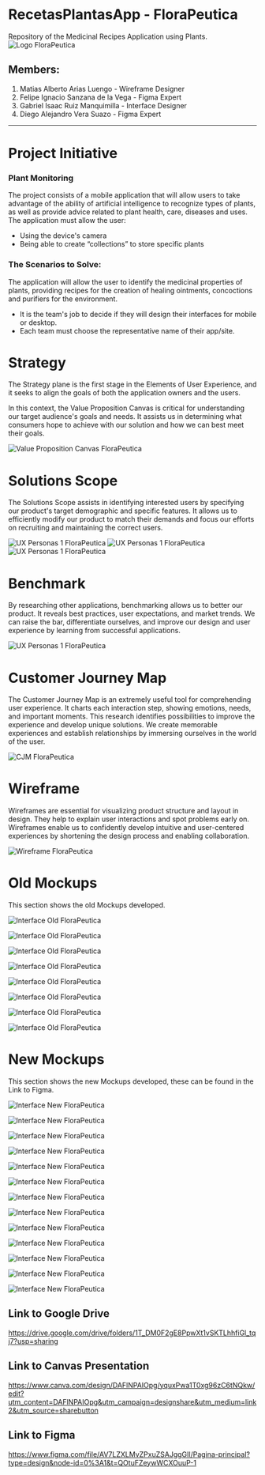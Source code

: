 # RecetasPlantasApp - FloraPeutica
Repository of the Medicinal Recipes Application using Plants.
![Logo FloraPeutica](Files/LogoApp.png)

## Members:

1. Matias Alberto Arias Luengo - Wireframe Designer
2. Felipe Ignacio Sanzana de la Vega - Figma Expert
3. Gabriel Isaac Ruiz Manquimilla - Interface Designer
4. Diego Alejandro Vera Suazo - Figma Expert

---

# Project Initiative

### Plant Monitoring

The project consists of a mobile application that will allow users to take advantage of the ability of artificial intelligence to recognize types of plants, as well as provide advice related to plant health, care, diseases and uses. The application must allow the user:
 - Using the device's camera
 - Being able to create “collections” to store specific plants

### The Scenarios to Solve:
The application will allow the user to identify the medicinal properties of plants, providing recipes for the creation of healing ointments, concoctions and purifiers for the environment.
 - It is the team's job to decide if they will design their interfaces for mobile or desktop.
 - Each team must choose the representative name of their app/site.

# Strategy

The Strategy plane is the first stage in the Elements of User Experience, and it seeks to align the goals of both the application owners and the users.

In this context, the Value Proposition Canvas is critical for understanding our target audience's goals and needs. It assists us in determining what consumers hope to achieve with our solution and how we can best meet their goals.


![Value Proposition Canvas FloraPeutica](Files/Value%20Proposition%20Canvas%20(Canvas%20de%20Valor)%20-%20Monitoreo%20de%20Plantas.jpg)
# Solutions Scope

The Solutions Scope assists in identifying interested users by specifying our product's target demographic and specific features. It allows us to efficiently modify our product to match their demands and focus our efforts on recruiting and maintaining the correct users.

![UX Personas 1 FloraPeutica](Files/Ux%20Personas/1.png)
![UX Personas 1 FloraPeutica](Files/Ux%20Personas/2.png)
![UX Personas 1 FloraPeutica](Files/Ux%20Personas/3.png)

# Benchmark

By researching other applications, benchmarking allows us to better our product. It reveals best practices, user expectations, and market trends. We can raise the bar, differentiate ourselves, and improve our design and user experience by learning from successful applications.


![UX Personas 1 FloraPeutica](Files/Benchmark%20-%20Grafo%20Cualidades%20Otras%20Aplicaciones.drawio.png)


# Customer Journey Map

The Customer Journey Map is an extremely useful tool for comprehending user experience. It charts each interaction step, showing emotions, needs, and important moments. This research identifies possibilities to improve the experience and develop unique solutions. We create memorable experiences and establish relationships by immersing ourselves in the world of the user.

![CJM FloraPeutica](Files/CJM.png)

# Wireframe

Wireframes are essential for visualizing product structure and layout in design. They help to explain user interactions and spot problems early on. Wireframes enable us to confidently develop intuitive and user-centered experiences by shortening the design process and enabling collaboration.

![Wireframe FloraPeutica](Files/Wireframe.png)

# Old Mockups

This section shows the old Mockups developed.

![Interface Old FloraPeutica](Files/Interfaces/Old/Interfaz%201.jpg)

![Interface Old FloraPeutica](Files/Interfaces/Old/Interfaz%202.jpg)

![Interface Old FloraPeutica](Files/Interfaces/Old/Interfaz%203.jpg)

![Interface Old FloraPeutica](Files/Interfaces/Old/Interfaz%204.jpg)

![Interface Old FloraPeutica](Files/Interfaces/Old/Interfaz%205.jpg)

![Interface Old FloraPeutica](Files/Interfaces/Old/Interfaz%206.jpg)

![Interface Old FloraPeutica](Files/Interfaces/Old/Interfaz%207.jpg)

![Interface Old FloraPeutica](Files/Interfaces/Old/Interfaz%208.jpg)

# New Mockups

This section shows the new Mockups developed, these can be found in the Link to Figma.

![Interface New FloraPeutica](Files/Interfaces/New/Interfaz%201.jpg)

![Interface New FloraPeutica](Files/Interfaces/New/Interfaz%202.jpg)

![Interface New FloraPeutica](Files/Interfaces/New/Interfaz%203.jpg)

![Interface New FloraPeutica](Files/Interfaces/New/Interfaz%204.jpg)

![Interface New FloraPeutica](Files/Interfaces/New/Interfaz%205.jpg)

![Interface New FloraPeutica](Files/Interfaces/New/Interfaz%206.jpg)

![Interface New FloraPeutica](Files/Interfaces/New/Interfaz%207.jpg)

![Interface New FloraPeutica](Files/Interfaces/New/Interfaz%208.jpg)

![Interface New FloraPeutica](Files/Interfaces/New/Interfaz%209.jpg)

![Interface New FloraPeutica](Files/Interfaces/New/Interfaz%2010.jpg)

![Interface New FloraPeutica](Files/Interfaces/New/Interfaz%2011.jpg)

![Interface New FloraPeutica](Files/Interfaces/New/Interfaz%2012.jpg)

![Interface New FloraPeutica](Files/Interfaces/New/Interfaz%2013.jpg)


## Link to Google Drive
 https://drive.google.com/drive/folders/1T_DM0F2gE8PpwXt1vSKTLhhfiGl_tqj7?usp=sharing

 ## Link to Canvas Presentation
 https://www.canva.com/design/DAFlNPAIOpg/yquxPwa1T0xg96zC6tNQkw/edit?utm_content=DAFlNPAIOpg&utm_campaign=designshare&utm_medium=link2&utm_source=sharebutton 

## Link to Figma
 https://www.figma.com/file/AV7LZXLMvZPxuZSAJggGIl/Pagina-principal?type=design&node-id=0%3A1&t=QOtuFZeywWCXOuuP-1